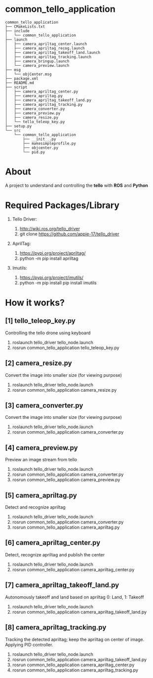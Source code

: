 # common_tello_application

```
common_tello_application
├── CMakeLists.txt
├── include
│   └── common_tello_application
├── launch
│   ├── camera_apriltag_center.launch
│   ├── camera_apriltag_recog.launch
│   ├── camera_apriltag_takeoff_land.launch
│   ├── camera_apriltag_tracking.launch
│   ├── camera_bringup.launch
│   └── camera_preview.launch
├── msg
│   └── objCenter.msg
├── package.xml
├── README.md
├── script
│   ├── camera_apriltag_center.py
│   ├── camera_apriltag.py
│   ├── camera_apriltag_takeoff_land.py
│   ├── camera_apriltag_tracking.py
│   ├── camera_converter.py
│   ├── camera_preview.py
│   ├── camera_resize.py
│   └── tello_teleop_key.py
├── setup.py
└── src
    └── common_tello_application
        ├── __init__.py
        ├── makesimpleprofile.py
        ├── objcenter.py
        └── pid.py

```

# About
A project to understand and controlling the **tello** with **ROS** and **Python**

# Required Packages/Library
1. Tello Driver:
	1. http://wiki.ros.org/tello_driver
	2. git clone https://github.com/appie-17/tello_driver

2. AprilTag:
	1. https://pypi.org/project/apriltag/
	2. python -m pip install apriltag

3. Imutils:
	1. https://pypi.org/project/imutils/
	2. python -m pip install pip install imutils

# How it works?
## [1] tello_teleop_key.py
Controlling the tello drone using keyboard

1. roslaunch tello_driver tello_node.launch
2. rosrun common_tello_application tello_teleop_key.py

## [2] camera_resize.py
Convert the image into smaller size (for viewing purpose)

1. roslaunch tello_driver tello_node.launch
2. rosrun common_tello_application camera_resize.py

## [3] camera_converter.py
Convert the image into smaller size (for viewing purpose)

1. roslaunch tello_driver tello_node.launch
2. rosrun common_tello_application camera_converter.py

## [4] camera_preview.py
Preview an image stream from tello

1. roslaunch tello_driver tello_node.launch
2. rosrun common_tello_application camera_converter.py
3. rosrun common_tello_application camera_preview.py

## [5] camera_apriltag.py
Detect and recognize apriltag

1. roslaunch tello_driver tello_node.launch
2. rosrun common_tello_application camera_converter.py
3. rosrun common_tello_application camera_apriltag.py

## [6] camera_apriltag_center.py
Detect, recognize apriltag and publish the center

1. roslaunch tello_driver tello_node.launch
2. rosrun common_tello_application camera_apriltag_center.py

## [7] camera_apriltag_takeoff_land.py
Autonomously takeoff and land based on apriltag 0: Land, 1: Takeoff

1. roslaunch tello_driver tello_node.launch
2. rosrun common_tello_application camera_apriltag_takeoff_land.py

## [8] camera_apriltag_tracking.py
Tracking the detected apriltag; keep the apriltag on center of image.
Applying PID controller.

1. roslaunch tello_driver tello_node.launch
2. rosrun common_tello_application camera_apriltag_takeoff_land.py
3. rosrun common_tello_application camera_apriltag_center.py
4. rosrun common_tello_application camera_apriltag_tracking.py

